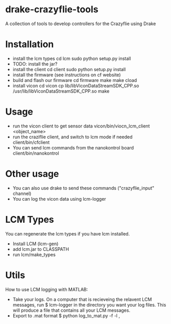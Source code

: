 drake-crazyflie-tools
=====================

A collection of tools to develop controllers for the Crazyflie using Drake

Installation
============
* install the lcm types
    cd lcm
    sudo python setup.py install
* TODO: install the jar?
* install the client
    cd client
    sudo python setup.py install
* install the firmware (see instructions on cf website)
* build and flash our firmware
    cd firmware
    make
    make cload
* install vicon
    cd vicon
    cp lib/libViconDataStreamSDK_CPP.so /usr/lib/libViconDataStreamSDK_CPP.so
    make

Usage
=====
* run the vicon client to get sensor data
    vicon/bin/viocn_lcm_client <object_name>
* run the craziflie client, and switch to lcm mode if needed
    client/bin/cfclient
* You can send lcm commands from the nanokontrol board
    client/bin/nanokontrol

Other usage
===========
* You can also use drake to send these commands ("crazyflie_input" channel)
* You can log the vicon data using lcm-logger

LCM Types
=========
You can regenerate the lcm types if you have lcm installed.
* Install LCM (lcm-gen)
* add lcm.jar to CLASSPATH
* run lcm/make_types

Utils
=====
How to use LCM logging with MATLAB:
* Take your logs.  On a computer that is recieveing the relavent LCM messages, run
    $ lcm-logger
in the directory you want your log files.  This will produce a file that contains all your LCM messages.
* Export to .mat format
    $ python log_to_mat.py -f -l <lcm types>,<another lcm type> <lcm log file>
